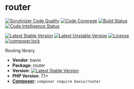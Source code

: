 # router

[![Scrutinizer Code Quality](https://scrutinizer-ci.com/g/bavix/router/badges/quality-score.png?b=master)](https://scrutinizer-ci.com/g/bavix/router/?branch=master)
[![Code Coverage](https://scrutinizer-ci.com/g/bavix/router/badges/coverage.png?b=master)](https://scrutinizer-ci.com/g/bavix/router/?branch=master)
[![Build Status](https://scrutinizer-ci.com/g/bavix/router/badges/build.png?b=master)](https://scrutinizer-ci.com/g/bavix/router/build-status/master)
[![Code Intelligence Status](https://scrutinizer-ci.com/g/bavix/router/badges/code-intelligence.svg?b=master)](https://scrutinizer-ci.com/code-intelligence)

[![Latest Stable Version](https://poser.pugx.org/bavix/router/v/stable)](https://packagist.org/packages/bavix/router)
[![Latest Unstable Version](https://poser.pugx.org/bavix/router/v/unstable)](https://packagist.org/packages/bavix/router)
[![License](https://poser.pugx.org/bavix/router/license)](https://packagist.org/packages/bavix/router)
[![composer.lock](https://poser.pugx.org/bavix/router/composerlock)](https://packagist.org/packages/bavix/router)

Routing library.

* **Vendor**: bavix
* **Package**: router
* **Version**: [![Latest Stable Version](https://poser.pugx.org/bavix/router/v/stable)](https://packagist.org/packages/bavix/router)
* **PHP Version**: 7.1+ 
* **[Composer](https://getcomposer.org/):** `composer require bavix/router`
